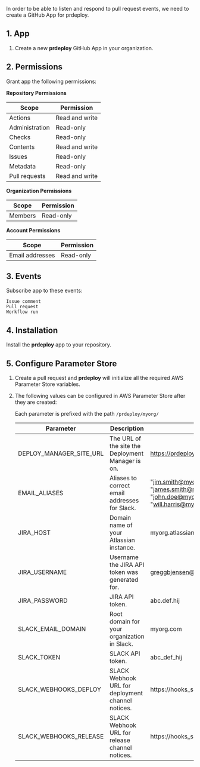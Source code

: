 In order to be able to listen and respond to pull request events, we need to create a GitHub App for prdeploy.

## 1. App

1. Create a new **prdeploy** GitHub App in your organization.

## 2. Permissions

Grant app the following permissions:

  **Repository Permissions**

  | Scope          | Permission     |
  | -------------- | -------------- |
  | Actions        | Read and write |
  | Administration | Read-only      |
  | Checks         | Read-only      |
  | Contents       | Read and write |
  | Issues         | Read-only      |
  | Metadata       | Read-only      |
  | Pull requests  | Read and write |

  **Organization Permissions**

  | Scope     | Permission |
  | --------- | ---------- |
  | Members   | Read-only  |

  **Account Permissions**

  | Scope           | Permission |
  | --------------- | ---------- |
  | Email addresses | Read-only  |


## 3. Events

Subscribe app to these events:

  ```
  Issue comment
  Pull request
  Workflow run
  ```

## 4. Installation

Install the **prdeploy** app to your repository.

## 5. Configure Parameter Store

1. Create a pull request and **prdeploy** will initialize all the required AWS Parameter Store variables.
2. The following values can be configured in AWS Parameter Store after they are created:

    Each parameter is prefixed with the path  `/prdeploy/myorg/`

    | Parameter               | Description                                       | Example                                                                                                                                 |
    |-------------------------|---------------------------------------------------|-----------------------------------------------------------------------------------------------------------------------------------------|
    | DEPLOY_MANAGER_SITE_URL | The URL of the site the Deployment Manager is on. | https://prdeploy.myorg.com                                                                                                              |
    | EMAIL_ALIASES           | Aliases to correct email addresses for Slack.     | "jim.smith@myorg.com": "james.smith@myorg.com"<br>"john.doe@myorg.com": "jdoe@myorg.com"<br>"will.harris@myorg.com": "billyh@myorg.com" |
    | JIRA_HOST               | Domain name of your Atlassian instance.           | myorg.atlassian.net                                                                                                                     |
    | JIRA_USERNAME           | Username the JIRA API token was generated for.    | greggbjensen@myorg.com                                                                                                                  |
    | JIRA_PASSWORD           | JIRA API token.                                   | abc.def.hij                                                                                                                             |
    | SLACK_EMAIL_DOMAIN      | Root domain for your organization in Slack.       | myorg.com                                                                                                                               |
    | SLACK_TOKEN             | SLACK API token.                                  | abc_def_hij                                                                                                                             |
    | SLACK_WEBHOOKS_DEPLOY   | SLACK Webhook URL for deployment channel notices. | https://hooks_slack_com/services/aaa/bbb/ccc                                                                                            |
    | SLACK_WEBHOOKS_RELEASE  | SLACK Webhook URL for release channel notices.    | https://hooks_slack_com/services/aaa/bbb/ccc                                                                                            |